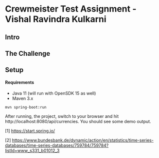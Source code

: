 # Crewmeister Test Assignment - Vishal Ravindra Kulkarni

## Intro

## The Challenge

 
## Setup
#### Requirements
- Java 11 (will run with OpenSDK 15 as well)
- Maven 3.x

````shell script
mvn spring-boot:run
````

After running, the project, switch to your browser and hit http://localhost:8080/api/currencies. You should see some 
demo output. 


[1] https://start.spring.io/

[2] https://www.bundesbank.de/dynamic/action/en/statistics/time-series-databases/time-series-databases/759784/759784?listId=www_s331_b01012_3
